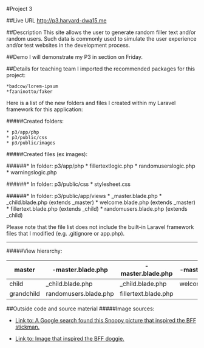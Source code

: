 #Project 3

##Live URL
<http://p3.harvard-dwa15.me>

##Description
This site allows the user to generate random filler text and/or random users. Such data is commonly used to simulate the user experience and/or test websites in the development process.

##Demo
I will demonstrate my P3 in section on Friday.

##Details for teaching team
I imported the recommended packages for this project: 

    *badcow/lorem-ipsum
    *fzaninotto/faker

Here is a list of the new folders and files I created within my Laravel framework for this application:

#####Created folders:

    * p3/app/php
    * p3/public/css
    * p3/public/images


#####Created files (ex images):

######* In folder: p3/app/php
         * fillertextlogic.php
         * randomuserslogic.php
         * warningslogic.php


######* In folder: p3/public/css
         * stylesheet.css


######* In folder: p3/public/app/views
         * _master.blade.php
         * _child.blade.php (extends _master)
         * welcome.blade.php (extends _master)
         * fillertext.blade.php (extends _child)
         * randomusers.blade.php (extends _child)


Please note that the file list does not include the built-in Laravel framework files that I modified (e.g. .gitignore or app.php).

---

#####View hierarchy:

master | -master.blade.php | -master.blade.php | -master.blade.php |
--- | --- | --- | ---
child | _child.blade.php | _child.blade.php | welcome.blade.php |
grandchild | randomusers.blade.php | fillertext.blade.php | |

##Outside code and source material
#####Image sources:

* [Link to: A Google search found this Snoopy picture that inspired the BFF stickman.](http://shopfurrytales.blogspot.com/2011/03/my-bff.html)

* [Link to: Image that inspired the BFF doggie.](http://www.shutterstock.com/pic-94264543/stock-photo-sitting-dog-cartoon-raster-version.html)